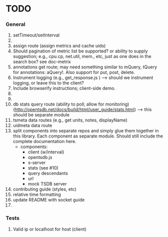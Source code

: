 TODO
====


### General

1. 	setTimeout/setInterval
2. 	
3. 	assign route (assign metrics and cache uids)
4. 	Should pagination of metric list be supported? or ability to supply suggestion; e.g., cpu.cp, net.util, mem., etc, just as one does in the search box? see doc-metrix
5. 	annotations get route; may need something similar to mQuery, tQuery for annotations: aQuery!. Also support for put, post, delete.
6. 	Instrument logging (e.g., get_response.js ) --> should we instrument logging, or leave this to the client?
7. 	Include browserify instructions; client-side demo.
8. 	
9. 	
10. db stats query route (ability to poll; allow for monitoring) (http://opentsdb.net/docs/build/html/user_guide/stats.html) --> this should be separate module
11. tsmeta data routes (e.g., get units, notes, displayName)
12. uidmeta data route
13. split components into separate repos and simply glue them together in this library. Each component as separate module. Should still include the complete documentation here.
	- components:
		- 	client (w/interval)
		- 	opentsdb.js
		-	s-server
		- 	stats (see #10)
		- 	query descendants
		- 	url
		- 	mock TSDB server
14. contributing guide (styles, etc)
15. relative time formatting
16. update README with socket guide
17. 



### Tests

1. 	Valid ip or localhost for host (client)

